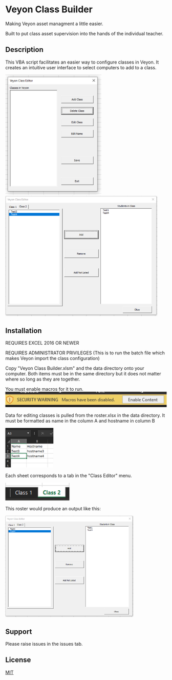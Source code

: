 # Veyon Class Builder
Making Veyon asset managment a little easier.

Built to put class asset supervision into the hands of the individual teacher.

## Description
This VBA script facilitates an easier way to configure classes in Veyon. It creates an intuitive user interface to select computers to add to a class.

<img src="images/class_picker.png" alt="Your image title" width="300"/>  <img src="images/class_editor.png" alt="Your image title" width="475"/>

## Installation
REQUIRES EXCEL 2016 OR NEWER

REQUIRES ADMINISTRATOR PRIVILEGES (This is to run the batch file which makes Veyon import the class configuration) 

Copy "Veyon Class Builder.xlsm" and the data directory onto your computer. Both items must be in the same directory but it does not matter where so long as they are together.

You must enable macros for it to run.
<img src="images/enable_macros.png" alt="enable macros" width="700"/>

Data for editing classes is pulled from the roster.xlsx in the data directory.
It must be formatted as name in the column A and hostname in column B

<img src="images/roster_names.png" alt="enable macros" width="150"/>

Each sheet corresponds to a tab in the "Class Editor" menu.

<img src="images/sheet_names.png" alt="enable macros" width="200"/>

This roster would produce an output like this:

<img src="images/class_editor.png" alt="enable macros" width="400"/>

## Support
Please raise issues in the issues tab.

## License
[MIT](https://choosealicense.com/licenses/mit/)
